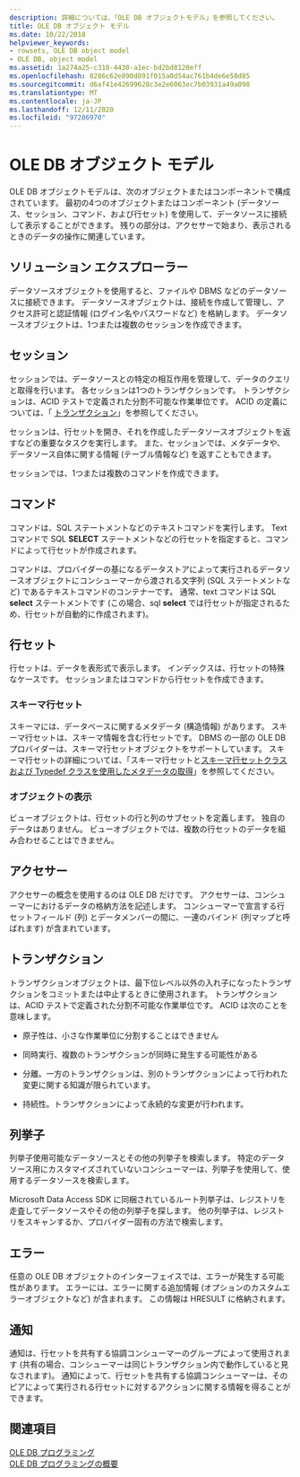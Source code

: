 ```yaml
---
description: 詳細については、「OLE DB オブジェクトモデル」を参照してください。
title: OLE DB オブジェクト モデル
ms.date: 10/22/2018
helpviewer_keywords:
- rowsets, OLE DB object model
- OLE DB, object model
ms.assetid: 1a274a25-c310-4430-a1ec-bd2bd8120eff
ms.openlocfilehash: 8286c62e890d891f015a0d54ac761b4de6e58d85
ms.sourcegitcommit: d6af41e42699628c3e2e6063ec7b03931a49a098
ms.translationtype: MT
ms.contentlocale: ja-JP
ms.lasthandoff: 12/11/2020
ms.locfileid: "97286970"
---
```

# <a name="ole-db-object-model"></a>OLE DB オブジェクト モデル

OLE DB オブジェクトモデルは、次のオブジェクトまたはコンポーネントで構成されています。 最初の4つのオブジェクトまたはコンポーネント (データソース、セッション、コマンド、および行セット) を使用して、データソースに接続して表示することができます。 残りの部分は、アクセサーで始まり、表示されるときのデータの操作に関連しています。

## <a name="data-sources"></a>ソリューション エクスプローラー

データソースオブジェクトを使用すると、ファイルや DBMS などのデータソースに接続できます。 データソースオブジェクトは、接続を作成して管理し、アクセス許可と認証情報 (ログイン名やパスワードなど) を格納します。 データソースオブジェクトは、1つまたは複数のセッションを作成できます。

## <a name="sessions"></a>セッション

セッションでは、データソースとの特定の相互作用を管理して、データのクエリと取得を行います。 各セッションは1つのトランザクションです。 トランザクションは、ACID テストで定義された分割不可能な作業単位です。 ACID の定義については、「 [トランザクション](#vcconoledbcomponents_transactions)」を参照してください。

セッションは、行セットを開き、それを作成したデータソースオブジェクトを返すなどの重要なタスクを実行します。 また、セッションでは、メタデータや、データソース自体に関する情報 (テーブル情報など) を返すこともできます。

セッションでは、1つまたは複数のコマンドを作成できます。

## <a name="commands"></a>コマンド

コマンドは、SQL ステートメントなどのテキストコマンドを実行します。 Text コマンドで SQL **SELECT** ステートメントなどの行セットを指定すると、コマンドによって行セットが作成されます。

コマンドは、プロバイダーの基になるデータストアによって実行されるデータソースオブジェクトにコンシューマーから渡される文字列 (SQL ステートメントなど) であるテキストコマンドのコンテナーです。 通常、text コマンドは SQL **select** ステートメントです (この場合、sql **select** では行セットが指定されるため、行セットが自動的に作成されます)。

## <a name="rowsets"></a>行セット

行セットは、データを表形式で表示します。 インデックスは、行セットの特殊なケースです。 セッションまたはコマンドから行セットを作成できます。

### <a name="schema-rowsets"></a>スキーマ行セット

スキーマには、データベースに関するメタデータ (構造情報) があります。 スキーマ行セットは、スキーマ情報を含む行セットです。 DBMS の一部の OLE DB プロバイダーは、スキーマ行セットオブジェクトをサポートしています。 スキーマ行セットの詳細については、「スキーマ行セットと[スキーマ行セットクラスおよび Typedef クラス](../../data/oledb/schema-rowset-classes-and-typedef-classes.md)[を使用したメタデータの取得](../../data/oledb/obtaining-metadata-with-schema-rowsets.md)」を参照してください。

### <a name="view-objects"></a>オブジェクトの表示

ビューオブジェクトは、行セットの行と列のサブセットを定義します。 独自のデータはありません。 ビューオブジェクトでは、複数の行セットのデータを組み合わせることはできません。

## <a name="accessors"></a>アクセサー

アクセサーの概念を使用するのは OLE DB だけです。 アクセサーは、コンシューマーにおけるデータの格納方法を記述します。 コンシューマーで宣言する行セットフィールド (列) とデータメンバーの間に、一連のバインド (列マップと呼ばれます) が含まれています。

## <a name="transactions"></a><a name="vcconoledbcomponents_transactions"></a> トランザクション

トランザクションオブジェクトは、最下位レベル以外の入れ子になったトランザクションをコミットまたは中止するときに使用されます。 トランザクションは、ACID テストで定義された分割不可能な作業単位です。 ACID は次のことを意味します。

- 原子性は、小さな作業単位に分割することはできません

- 同時実行、複数のトランザクションが同時に発生する可能性がある

- 分離。一方のトランザクションは、別のトランザクションによって行われた変更に関する知識が限られています。

- 持続性。トランザクションによって永続的な変更が行われます。

## <a name="enumerators"></a>列挙子

列挙子使用可能なデータソースとその他の列挙子を検索します。 特定のデータソース用にカスタマイズされていないコンシューマーは、列挙子を使用して、使用するデータソースを検索します。

Microsoft Data Access SDK に同梱されているルート列挙子は、レジストリを走査してデータソースやその他の列挙子を探します。 他の列挙子は、レジストリをスキャンするか、プロバイダー固有の方法で検索します。

## <a name="errors"></a>エラー

任意の OLE DB オブジェクトのインターフェイスでは、エラーが発生する可能性があります。 エラーには、エラーに関する追加情報 (オプションのカスタムエラーオブジェクトなど) が含まれます。 この情報は HRESULT に格納されます。

## <a name="notifications"></a>通知

通知は、行セットを共有する協調コンシューマーのグループによって使用されます (共有の場合、コンシューマーは同じトランザクション内で動作していると見なされます)。 通知によって、行セットを共有する協調コンシューマーは、そのピアによって実行される行セットに対するアクションに関する情報を得ることができます。

## <a name="see-also"></a>関連項目

[OLE DB プログラミング](../../data/oledb/ole-db-programming.md)<br/>
[OLE DB プログラミングの概要](../../data/oledb/ole-db-programming-overview.md)
